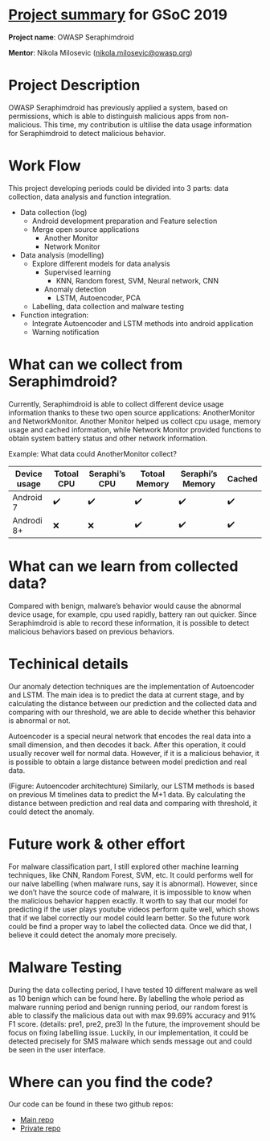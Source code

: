 # [Project summary](https://docs.google.com/document/d/1WzNZed2Et8eRn7xLYvWI_Wb-FUqpKK88eBp7XNqt20I/edit?usp=sharing) for GSoC 2019 
**Project name**: OWASP Seraphimdroid 

**Mentor**: Nikola Milosevic (nikola.milosevic@owasp.org)


# Project Description

OWASP Seraphimdroid has previously applied a system, based on permissions, which is able to distinguish malicious apps from non-malicious. This time, my contribution is ultilise the data usage information for Seraphimdroid to detect malicious behavior.

# Work Flow

This project developing periods could be divided into 3 parts: data collection, data analysis and function integration.
  - Data collection (log)
    - Android development preparation and Feature selection
    - Merge open source applications
      - Another Monitor
      - Network Monitor
  - Data analysis (modelling)
      - Explore different models for data analysis
        - Supervised learning
            - KNN, Random forest, SVM, Neural network, CNN
        - Anomaly detection
            - LSTM, Autoencoder, PCA
      - Labelling, data collection and malware testing
  - Function integration: 
    - Integrate Autoencoder and LSTM methods into android application
    - Warning notification

# What can we collect from Seraphimdroid?

Currently, Seraphimdroid is able to collect different device usage information thanks to these two open source applications: AnotherMonitor and NetworkMonitor. Another Monitor helped us collect cpu usage, memory usage and cached information, while Network Monitor provided functions to obtain system battery status and other network information. 

Example: What data could AnotherMonitor collect?


Device usage|Totoal CPU |Seraphi’s CPU|Totoal Memory|Seraphi’s Memory|Cached|
---|---|---|---|---|---
Android 7|✔️|✔️|✔️|✔️|✔️
Androdi 8+|❌|❌|✔️|✔️|✔️


# What can we learn from collected data?

Compared with benign, malware’s behavior would cause the abnormal device usage, for example, cpu used rapidly, battery ran out quicker. Since Seraphimdroid is able to record these information, it is possible to detect malicious behaviors based on previous behaviors. 

# Techinical details

Our anomaly detection techniques are the implementation of Autoencoder and LSTM. The main idea is to predict the data at current stage, and by calculating the distance between our prediction and the collected data and comparing with our threshold, we are able to decide whether this behavior is abnormal or not. 

Autoencoder is a special neural network that encodes the real data into a small dimension, and then decodes it back. After this operation, it could usually recover well for normal data. However, if it is a malicious behavior, it is possible to obtain a large distance between model prediction and real data.

(Figure: Autoencoder architechture)
Similarly, our LSTM methods is based on previous M timelines data to predict the M+1 data. By calculating the distance between prediction and real data and comparing with threshold, it could detect the anomaly.

# Future work & other effort

For malware classification part, I still explored other machine learning techniques, like CNN, Random Forest, SVM, etc. It could performs well for our naive labelling (when malware runs, say it is abnormal). However, since we don’t have the source code of malware, it is impossible to know when the malicious behavior happen exactly. It worth to say that our model for predicting if the user plays youtube videos perform quite well, which shows that if we label correctly our model could learn better. So the future work could be find a proper way to label the collected data. Once we did that, I believe it could detect the anomaly more precisely. 

# Malware Testing

During the data collecting period, I have tested 10 different malware as well as 10 benign which can be found here. By labelling the whole period as malware running period and benign running period, our random forest is able to classify the malicious data out with max 99.69% accuracy and 91% F1 score. (details: pre1, pre2, pre3) In the future, the improvement should be focus on fixing labelling issue. Luckily, in our implementation, it could be detected precisely for SMS malware which sends message out and could be seen in the user interface.

# Where can you find the code?
Our code can be found in these two github repos:
  - [Main repo](https://github.com/nikolamilosevic86/owasp-seraphimdroid/tree/GSoC-2019)
  - [Private repo](https://github.com/xihajun/OWASP-Seraphimdroid)



